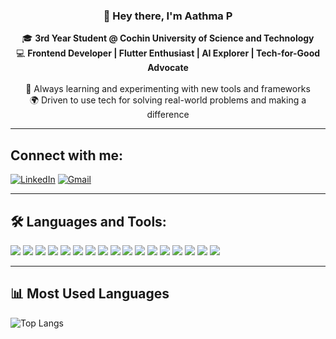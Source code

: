 
<h3 align="center">👋 Hey there, I'm <strong>Aathma P</strong></h3>
<p align="center">
  🎓 <strong>3rd Year Student @ Cochin University of Science and Technology</strong><br>
  💻 <strong>Frontend Developer | Flutter Enthusiast | AI Explorer | Tech-for-Good Advocate</strong><br><br>
  🌱 Always learning and experimenting with new tools and frameworks<br>
  🌍 Driven to use tech for solving real-world problems and making a difference
</p>

---

## Connect with me:

[![LinkedIn](https://img.shields.io/badge/LinkedIn-0A66C2?style=flat&logo=linkedin&logoColor=white)](https://www.linkedin.com/in/aathmasreenath/)
[![Gmail](https://img.shields.io/badge/Gmail-D14836?style=flat&logo=gmail&logoColor=white)](mailto:aathma24sreenath@gmail.com)

---

## 🛠️ Languages and Tools:

<p align="left">
  <!-- Programming Languages -->
  <img src="https://img.shields.io/badge/JavaScript-F7DF1E?style=flat&logo=javascript&logoColor=black" />
  <img src="https://img.shields.io/badge/C++-00599C?style=flat&logo=c%2B%2B&logoColor=white" />
  <img src="https://img.shields.io/badge/Dart-0175C2?style=flat&logo=dart&logoColor=white" />
  <img src="https://img.shields.io/badge/C-00599C?style=flat&logo=c&logoColor=white" />
  <img src="https://img.shields.io/badge/Python-3776AB?style=flat&logo=python&logoColor=white" />
  <img src="https://img.shields.io/badge/TypeScript-3178C6?style=flat&logo=typescript&logoColor=white" />
  <img src="https://img.shields.io/badge/PHP-777BB4?style=flat&logo=php&logoColor=white" />

  <!-- Frameworks & Libraries -->
  <img src="https://img.shields.io/badge/Flutter-02569B?style=flat&logo=flutter&logoColor=white" />
  <img src="https://img.shields.io/badge/React-20232A?style=flat&logo=react&logoColor=61DAFB" />
  <img src="https://img.shields.io/badge/Tailwind_CSS-06B6D4?style=flat&logo=tailwind-css&logoColor=white" />

  <!-- Tools -->
  <img src="https://img.shields.io/badge/Git-F05032?style=flat&logo=git&logoColor=white" />
  <img src="https://img.shields.io/badge/GitHub-181717?style=flat&logo=github&logoColor=white" />
  <img src="https://img.shields.io/badge/VS_Code-007ACC?style=flat&logo=visual-studio-code&logoColor=white" />
  <img src="https://img.shields.io/badge/Vercel-000000?style=flat&logo=vercel&logoColor=white" />

  <!-- Backend & Databases -->
  <img src="https://img.shields.io/badge/Firebase-FFCA28?style=flat&logo=firebase&logoColor=black" />
  <img src="https://img.shields.io/badge/MySQL-4479A1?style=flat&logo=mysql&logoColor=white" />
  <img src="https://img.shields.io/badge/Supabase-3ECF8E?style=flat&logo=supabase&logoColor=white" />
</p>


---

## 📊 Most Used Languages
![Top Langs](https://github-readme-stats.vercel.app/api/top-langs/?username=your-username&layout=compact&theme=tokyonight&langs_count=8)

